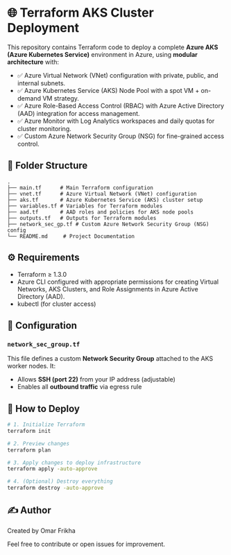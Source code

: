 # 🌐 Terraform AKS Cluster Deployment

This repository contains Terraform code to deploy a complete **Azure AKS (Azure Kubernetes Service)** environment in Azure, using **modular architecture** with:

- ✅ Azure Virtual Network (VNet) configuration with private, public, and internal subnets.
- ✅ Azure Kubernetes Service (AKS) Node Pool with a spot VM + on-demand VM strategy.
- ✅ Azure Role-Based Access Control (RBAC) with Azure Active Directory (AAD) integration for access management.
- ✅ Azure Monitor with Log Analytics workspaces and daily quotas for cluster monitoring.
- ✅ Custom Azure Network Security Group (NSG) for fine-grained access control.



## 📁 Folder Structure
```
.
├── main.tf      # Main Terraform configuration
├── vnet.tf      # Azure Virtual Network (VNet) configuration
├── aks.tf       # Azure Kubernetes Service (AKS) cluster setup
├── variables.tf # Variables for Terraform modules
├── aad.tf       # AAD roles and policies for AKS node pools
├── outputs.tf   # Outputs for Terraform modules
├── network_sec_gp.tf # Custom Azure Network Security Group (NSG) config
└── README.md     # Project Documentation
```



## ⚙️ Requirements

- Terraform ≥ 1.3.0
- Azure CLI configured with appropriate permissions for creating Virtual Networks, AKS Clusters, and Role Assignments in Azure Active Directory (AAD).
- kubectl (for cluster access)

## 🔧 Configuration

###  `network_sec_group.tf`

This file defines a custom **Network Security Group** attached to the AKS worker nodes. It:

- Allows **SSH (port 22)** from your IP address (adjustable)
- Enables all **outbound traffic** via egress rule


## 🚀 How to Deploy

```bash
# 1. Initialize Terraform
terraform init

# 2. Preview changes
terraform plan

# 3. Apply changes to deploy infrastructure
terraform apply -auto-approve

# 4. (Optional) Destroy everything
terraform destroy -auto-approve
```

## ✍️ Author

Created by Omar Frikha

Feel free to contribute or open issues for improvement.